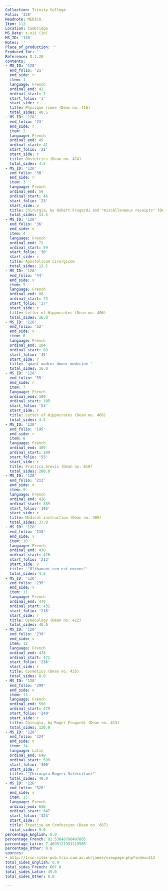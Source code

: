 ```yaml
---
Collection: Trinity College
Folia: '328'
Headnote: MEDICA.
Item: 113
Location: Cambridge
MS_Date: s.xii (in)
MS_ID: '128'
Notes: ''
Place_of_production: ''
Produced_for: ''
Reference: O.1.20
contents:
- MS_ID: '128'
  end_folio: '21'
  end_side: r
  item: 1
  language: French
  ordinal_end: 41
  ordinal_start: 1
  start_folio: '1'
  start_side: r
  title: Physique rimee (Dean no. 416)
  total_sides: 40.5
- MS_ID: '128'
  end_folio: '23'
  end_side: r
  item: 2
  language: French
  ordinal_end: 45
  ordinal_start: 41
  start_folio: '21'
  start_side: r
  title: Obstetrics (Dean no. 424)
  total_sides: 4.5
- MS_ID: '128'
  end_folio: '30'
  end_side: r
  item: 3
  language: French
  ordinal_end: 59
  ordinal_start: 46
  start_folio: '23'
  start_side: v
  title: Chirurgia, by Robert Frugardi and "miscellaneous receipts" (Dean no. 413)
  total_sides: 13.5
- MS_ID: '128'
  end_folio: '36'
  end_side: v
  item: 4
  language: French
  ordinal_end: 72
  ordinal_start: 59
  start_folio: '30'
  start_side: r
  title: Apostolicum cirurgicom
  total_sides: 13.5
- MS_ID: '128'
  end_folio: '44'
  end_side: v
  item: 5
  language: French
  ordinal_end: 88
  ordinal_start: 73
  start_folio: '37'
  start_side: r
  title: Letter of Hippocrates (Dean no. 406)
  total_sides: 16.0
- MS_ID: '128'
  end_folio: '52'
  end_side: v
  item: 6
  language: French
  ordinal_end: 104
  ordinal_start: 89
  start_folio: '45'
  start_side: r
  title: 'quant uodrez doner medicine '
  total_sides: 16.0
- MS_ID: '128'
  end_folio: '55'
  end_side: r
  item: 7
  language: French
  ordinal_end: 109
  ordinal_start: 105
  start_folio: '53'
  start_side: r
  title: Letter of Hippocrates (Dean no. 406)
  total_sides: 4.5
- MS_ID: '128'
  end_folio: '195'
  end_side: r
  item: 8
  language: French
  ordinal_end: 389
  ordinal_start: 109
  start_folio: '55'
  start_side: r
  title: Practica brevis (Dean no. 610)
  total_sides: 280.0
- MS_ID: '128'
  end_folio: '213'
  end_side: v
  item: 9
  language: French
  ordinal_end: 426
  ordinal_start: 389
  start_folio: '195'
  start_side: r
  title: Medical instruction (Dean no. 409)
  total_sides: 37.0
- MS_ID: '128'
  end_folio: '215'
  end_side: v
  item: 10
  language: French
  ordinal_end: 430
  ordinal_start: 426
  start_folio: '213'
  start_side: v
  title: '"Olibanuni ceo est encens"'
  total_sides: 4.5
- MS_ID: '128'
  end_folio: '235'
  end_side: v
  item: 11
  language: French
  ordinal_end: 470
  ordinal_start: 431
  start_folio: '216'
  start_side: r
  title: Gynecology (Dean no. 422)
  total_sides: 40.0
- MS_ID: '128'
  end_folio: '239'
  end_side: v
  item: 12
  language: French
  ordinal_end: 478
  ordinal_start: 471
  start_folio: '236'
  start_side: r
  title: Cosmetics (Dean no. 425)
  total_sides: 8.0
- MS_ID: '128'
  end_folio: '299'
  end_side: v
  item: 13
  language: French
  ordinal_end: 598
  ordinal_start: 479
  start_folio: '240'
  start_side: r
  title: Chirugia, by Roger Frugardi (Dean no. 413)
  total_sides: 120.0
- MS_ID: '128'
  end_folio: '324'
  end_side: v
  item: 14
  language: Latin
  ordinal_end: 648
  ordinal_start: 599
  start_folio: '300'
  start_side: r
  title: '"Chirurgia Rogeri Salernitani"'
  total_sides: 49.0
- MS_ID: '128'
  end_folio: '328'
  end_side: v
  item: 15
  language: French
  ordinal_end: 656
  ordinal_start: 647
  start_folio: '324'
  start_side: r
  title: Treatise on Confession (Dean no. 667)
  total_sides: 9.0
percentage_English: 0.0
percentage_French: 92.53048780487805
percentage_Latin: 7.4695121951219505
percentage_Other: 0.0
sources:
- http://trin-sites-pub.trin.cam.ac.uk/james/viewpage.php?index=512
total_sides_English: 0.0
total_sides_French: 607.0
total_sides_Latin: 49.0
total_sides_Other: 0.0

---
```

